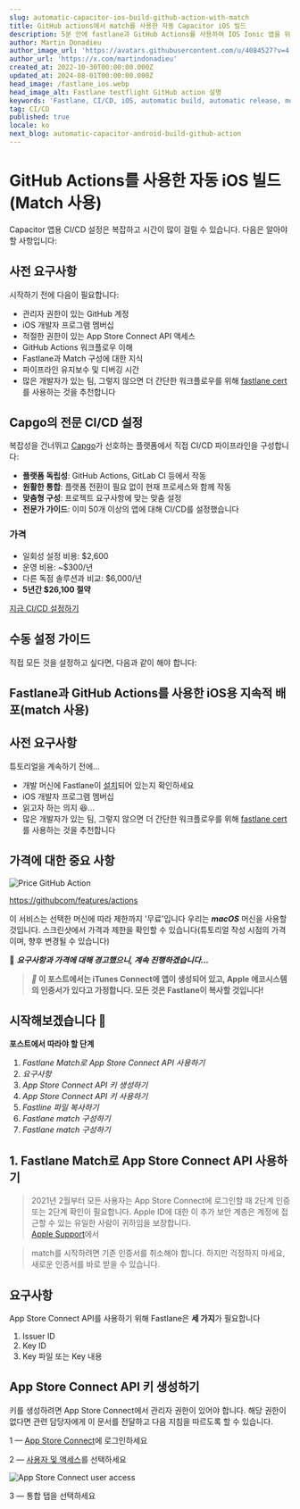 ```yaml
---
slug: automatic-capacitor-ios-build-github-action-with-match
title: GitHub actions에서 match를 사용한 자동 Capacitor iOS 빌드
description: 5분 안에 fastlane과 GitHub Actions를 사용하여 IOS Ionic 앱을 위한 CI/CD 파이프라인 설정하기 (2022)
author: Martin Donadieu
author_image_url: 'https://avatars.githubusercontent.com/u/4084527?v=4'
author_url: 'https://x.com/martindonadieu'
created_at: 2022-10-30T00:00:00.000Z
updated_at: 2024-08-01T00:00:00.000Z
head_image: /fastlane_ios.webp
head_image_alt: Fastlane testflight GitHub action 설명
keywords: 'Fastlane, CI/CD, iOS, automatic build, automatic release, mobile app updates'
tag: CI/CD
published: true
locale: ko
next_blog: automatic-capacitor-android-build-github-action
---
```


# GitHub Actions를 사용한 자동 iOS 빌드 (Match 사용)

Capacitor 앱용 CI/CD 설정은 복잡하고 시간이 많이 걸릴 수 있습니다. 다음은 알아야 할 사항입니다:

## 사전 요구사항

시작하기 전에 다음이 필요합니다:

- 관리자 권한이 있는 GitHub 계정 
- iOS 개발자 프로그램 멤버십
- 적절한 권한이 있는 App Store Connect API 액세스
- GitHub Actions 워크플로우 이해
- Fastlane과 Match 구성에 대한 지식
- 파이프라인 유지보수 및 디버깅 시간
- 많은 개발자가 있는 팀, 그렇지 않으면 더 간단한 워크플로우를 위해 [fastlane cert](/blog/automatic-capacitor-ios-build-github-action)를 사용하는 것을 추천합니다

## Capgo의 전문 CI/CD 설정

복잡성을 건너뛰고 [Capgo](https://capgoapp/ci-cd/)가 선호하는 플랫폼에서 직접 CI/CD 파이프라인을 구성합니다:

- **플랫폼 독립성**: GitHub Actions, GitLab CI 등에서 작동
- **원활한 통합**: 플랫폼 전환이 필요 없이 현재 프로세스와 함께 작동
- **맞춤형 구성**: 프로젝트 요구사항에 맞는 맞춤 설정
- **전문가 가이드**: 이미 50개 이상의 앱에 대해 CI/CD를 설정했습니다

### 가격
- 일회성 설정 비용: $2,600
- 운영 비용: ~$300/년
- 다른 독점 솔루션과 비교: $6,000/년
- **5년간 $26,100 절약**

[지금 CI/CD 설정하기](https://calcom/martindonadieu/mobile-ci-cd-done-for-you/)

## 수동 설정 가이드

직접 모든 것을 설정하고 싶다면, 다음과 같이 해야 합니다:

## Fastlane과 GitHub Actions를 사용한 iOS용 지속적 배포(match 사용)

## 사전 요구사항

튜토리얼을 계속하기 전에...

-   개발 머신에 Fastlane이 [설치](https://docsfastlanetools/)되어 있는지 확인하세요
-   iOS 개발자 프로그램 멤버십
-   읽고자 하는 의지 😆...
-   많은 개발자가 있는 팀, 그렇지 않으면 더 간단한 워크플로우를 위해 [fastlane cert](/blog/automatic-capacitor-ios-build-github-action)를 사용하는 것을 추천합니다

## 가격에 대한 중요 사항

![Price GitHub Action](/price_github_actionswebp)

[https://githubcom/features/actions](https://githubcom/features/actions/)

이 서비스는 선택한 머신에 따라 제한까지 '무료'입니다
우리는 **_macOS_** 머신을 사용할 것입니다. 스크린샷에서 가격과 제한을 확인할 수 있습니다(튜토리얼 작성 시점의 가격이며, 향후 변경될 수 있습니다)

🔴 **_요구사항과 가격에 대해 경고했으니, 계속 진행하겠습니다..._**

> **_📣_ 이 포스트에서는 iTunes Connect에 앱이 생성되어 있고, Apple 에코시스템의 인증서가 있다고 가정합니다. 모든 것은 Fastlane이 복사할 것입니다!**

## 시작해보겠습니다 🤿

**포스트에서 따라야 할 단계**

1. _Fastlane Match로 App Store Connect API 사용하기_
2. _요구사항_
3. _App Store Connect API 키 생성하기_
4. _App Store Connect API 키 사용하기_
5. _Fastline 파일 복사하기_
6. _Fastlane match 구성하기_
6. _Fastlane match 구성하기_

## 1. Fastlane Match로 App Store Connect API 사용하기

> 2021년 2월부터 모든 사용자는 App Store Connect에 로그인할 때 2단계 인증 또는 2단계 확인이 필요합니다. Apple ID에 대한 이 추가 보안 계층은 계정에 접근할 수 있는 유일한 사람이 귀하임을 보장합니다.  
> [Apple Support](https://developerapplecom/support/authentication/)에서

> match를 시작하려면 기존 인증서를 취소해야 합니다. 하지만 걱정하지 마세요, 새로운 인증서를 바로 받을 수 있습니다.

## 요구사항

App Store Connect API를 사용하기 위해 Fastlane은 **세 가지**가 필요합니다

1. Issuer ID
2. Key ID
3. Key 파일 또는 Key 내용

## App Store Connect API 키 생성하기

키를 생성하려면 App Store Connect에서 관리자 권한이 있어야 합니다. 해당 권한이 없다면 관련 담당자에게 이 문서를 전달하고 다음 지침을 따르도록 할 수 있습니다.

1 — [App Store Connect](https://appstoreconnectapplecom/)에 로그인하세요

2 — [사용자 및 액세스](https://appstoreconnectapplecom/access/users/)를 선택하세요

![App Store Connect user access](/select_user_accesswebp)

3 — 통합 탭을 선택하세요